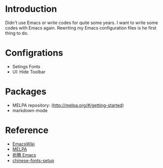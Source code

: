 Introduction
=============

Didn't use Emacs or write codes for quite some years.  I want to write
some codes with Emacs again.  Rewriting my Emacs configuration files
is he first thing to do.

Configrations
============

- Setings Fonts
- UI: Hide Toolbar

Packages
========

- MELPA repository: (http://melpa.org/#/getting-started)
- markdown-mode

Reference
=========

- [EmacsWiki](http://www.emacswiki.org/)
- [MELPA](http://melpa.org/)
- [折腾 Emacs](http://zhuoqiang.me/torture-emacs.html)
- [chinese-fonts-setup](https://github.com/tumashu/chinese-fonts-setup)
